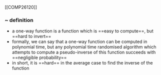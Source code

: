 [[COMP26120]]

### ~ definition
- a one-way function is a function which is ==easy to compute==, but ==hard to invert==
- formally, we can say that a one-way function can be computed in polynomial time, but any polynomial time randomised algorithm which attempts to compute a pseudo-inverse of this function succeeds with ==negligible probability==
- in short, it is ==hard== in the average case to find the inverse of the function